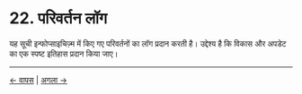 # 22. परिवर्तन लॉग

यह सूची इन्फोप्साइचिज़्म में किए गए परिवर्तनों का लॉग प्रदान करती है। उद्देश्य है कि विकास और अपडेट का एक स्पष्ट इतिहास प्रदान किया जाए।

---
<div class="navigation-links">
<a href="../21_योगदानकर्ता/" class="nav-link prev-link">← वापस</a> | <a href="../23_संदर्भ_और_स्रोत/" class="nav-link next-link">अगला →</a>
</div>
